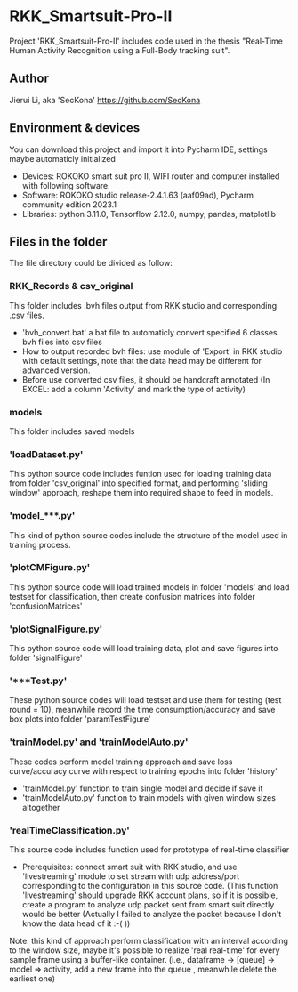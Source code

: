 # RKK_Smartsuit-Pro-II

Project 'RKK_Smartsuit-Pro-II' includes code used in the thesis "Real-Time Human Activity Recognition using a Full-Body tracking suit". 

## Author

Jierui Li, aka 'SecKona' https://github.com/SecKona

## Environment & devices

You can download this project and import it into Pycharm IDE, settings maybe automaticly initialized
* Devices: ROKOKO smart suit pro II, WIFI router and computer installed with following software.
* Software: ROKOKO studio release-2.4.1.63 (aaf09ad), Pycharm community edition 2023.1
* Libraries: python 3.11.0, Tensorflow 2.12.0, numpy, pandas, matplotlib

## Files in the folder

The file directory could be divided as follow:

### RKK_Records & csv_original

This folder includes .bvh files output from RKK studio and corresponding .csv files.
* 'bvh_convert.bat' a bat file to automaticly convert specified 6 classes bvh files into csv files
* How to output recorded bvh files: use module of 'Export' in RKK studio with default settings, note that the data head may be different for advanced version.
* Before use converted csv files, it should be handcraft annotated (In EXCEL: add a column 'Activity' and mark the type of activity)

### models

This folder includes saved models

### 'loadDataset.py'

This python source code includes funtion used for loading training data from folder 'csv_original' into specified format, and performing 'sliding window' approach, reshape them into required shape to feed in models.

### 'model_***.py'

This kind of python source codes include the structure of the model used in training process.

### 'plotCMFigure.py'

This python source code will load trained models in folder 'models' and load testset for classification, then create confusion matrices into folder 'confusionMatrices' 

### 'plotSignalFigure.py'

This python source code will load training data, plot and save figures into folder 'signalFigure'

### '***Test.py'

These python source codes will load testset and use them for testing (test round = 10), meanwhile record the time consumption/accuracy and save box plots into folder 'paramTestFigure'

### 'trainModel.py' and 'trainModelAuto.py'

These codes perform model training approach and save loss curve/accuracy curve with respect to training epochs into folder 'history'
* 'trainModel.py' function to train single model and decide if save it
* 'trainModelAuto.py' function to train models with given window sizes altogether

### 'realTimeClassification.py'

This source code includes function used for prototype of real-time classifier
* Prerequisites: connect smart suit with RKK studio, and use 'livestreaming' module to set stream with udp address/port corresponding to the configuration in this source code. (This function 'livestreaming' should upgrade RKK account plans, so if it is possible, create a program to analyze udp packet sent from smart suit directly would be better (Actually I failed to analyze the packet because I don't know the data head of it  :-(     ))

Note: this kind of approach perform classification with an interval according to the window size, maybe it's possible to realize 'real real-time' for every sample frame using a buffer-like container. (i.e.,  dataframe -> [queue] -> model => activity, add a new frame into the queue , meanwhile delete the earliest one)
